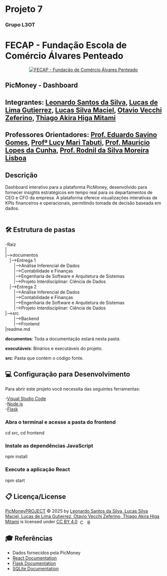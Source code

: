 # Projeto 7
### Grupo L3OT
# FECAP - Fundação Escola de Comércio Álvares Penteado

<p align="center">
<a href= "https://www.fecap.br/"><img src="https://encrypted-tbn0.gstatic.com/images?q=tbn:ANd9GcRhZPrRa89Kma0ZZogxm0pi-tCn_TLKeHGVxywp-LXAFGR3B1DPouAJYHgKZGV0XTEf4AE&usqp=CAU" alt="FECAP - Fundação de Comércio Álvares Penteado" border="0"></a>
</p>

## <p>PicMoney - Dashboard</p>


## Integrantes:  <a href="https://github.com/Leonardoss23">Leonardo Santos da Silva</a>, <a href="https://github.com/oGubo"> Lucas de Lima Gutierrez</a>, <a href="https://github.com/LucasSilvaMaciel">Lucas Silva Maciel</a>, <a href="https://github.com/OtavioVecchi">Otavio Vecchi Zeferino</a>, <a href="https://github.com/ThiagoAkira0">Thiago Akira Higa Mitami</a>


## Professores Orientadores: <a href="https://www.linkedin.com/in/eduardo-savino/?originalSubdomain=br">Prof. Eduardo Savino Gomes</a>, <a href="https://www.linkedin.com/in/lucymari/?originalSubdomain=br">Profª Lucy Mari Tabuti</a>, <a href="https://www.linkedin.com/in/mauricio-lopes-da-cunha-5630492a/?originalSubdomain=br">Prof. Mauricio Lopes da Cunha</a>, <a href="https://www.researchgate.net/profile/Rodnil-Lisboa-2">Prof. Rodnil da Silva Moreira Lisboa</a>

## Descrição
Dashboard interativo para a plataforma PicMoney, desenvolvido para fornecer insights estratégicos em tempo real para os departamentos de CEO e CFO da empresa. A plataforma oferece visualizações interativas de KPIs financeiros e operacionais, permitindo tomada de decisão baseada em dados.
<br><br>

## 🛠 Estrutura de pastas

-Raiz<br>
|<br>
|-->documentos<br>
  &emsp;|-->Entrega 1<br>
    &emsp;&emsp;|-->Análise Inferencial de Dados<br>
    &emsp;&emsp;|-->Contabilidade e Finanças<br>
    &emsp;&emsp;|-->Engenharia de Software e Arquitetura de Sistemas<br>
    &emsp;&emsp;|-->Projeto Interdisciplinar: Ciência de Dados<br>
  &emsp;|-->Entrega 2<br>
    &emsp;&emsp;|-->Análise Inferencial de Dados<br>
    &emsp;&emsp;|-->Contabilidade e Finanças<br>
    &emsp;&emsp;|-->Engenharia de Software e Arquitetura de Sistemas<br>
    &emsp;&emsp;|-->Projeto Interdisciplinar: Ciência de Dados<br>
|-->src<br>
    &emsp;&emsp;|-->Backend<br>
    &emsp;&emsp;|-->Frontend<br>
|readme.md<br>

<b>documentos</b>: Toda a documentação estará nesta pasta.

<b>executáveis</b>: Binários e executáveis do projeto.

<b>src</b>: Pasta que contém o código fonte.


## 💻 Configuração para Desenvolvimento

Para abrir este projeto você necessita das seguintes ferramentas:

-<a href="https://code.visualstudio.com/">Visual Studio Code</a><br>
-<a href="https://www.nodejs.tech/pt-br/download" >Node.js</a><br>
-<a href="https://flask.palletsprojects.com/en/stable/installation/">Flask</a><br>

### Abra o terminal e acesse a pasta do frontend
cd src, cd frontend

### Instale as dependências JavaScript
npm install

### Execute a aplicação React
npm start


## 📋 Licença/License
<p>
<a href="https://creativecommons.org">PicMoneyPROJECT</a> © 2025 by 
  <a href="https://creativecommons.org">Leonardo Santos da Silva, Lucas Silva Maciel, Lucas de Lima Gutierrez, Otavio Vecchi Zeferino, Thiago Akira Higa Mitami</a> is licensed under 
  <a href="https://creativecommons.org/licenses/by/4.0/">CC BY 4.0</a>
  <img src="https://mirrors.creativecommons.org/presskit/icons/cc.svg" alt="CC License" style="width: 16px; height: 16px; margin-left: 4px; vertical-align: middle;">
  <img src="https://mirrors.creativecommons.org/presskit/icons/by.svg" alt="BY Attribution"style="width: 16px; height: 16px; margin-left: 4px; vertical-align: middle;">
</p>

## 🎓 Referências

<ul>
  <li>Dados fornecidos pela PicMoney </li>
  <li><a href= "https://pt-br.react.dev/">React Documentation</a></li>
  <li><a href= "https://flask.palletsprojects.com/en/stable/">Flask Documentation</a></li>
  <li><a href="https://www.sqlite.org/docs.html">SQLite Documentation</a></li>
</ul>


